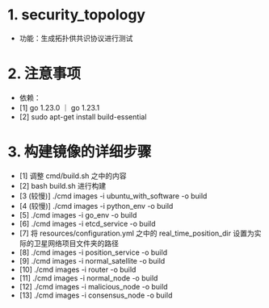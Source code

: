 # 1. security_topology

- 功能：生成拓扑供共识协议进行测试

# 2. 注意事项

- 依赖：
- [1] go 1.23.0 ｜ go 1.23.1
- [2] sudo apt-get install build-essential

# 3. 构建镜像的详细步骤

- [1] 调整 cmd/build.sh 之中的内容
- [2] bash build.sh 进行构建
- [3 (较慢)] ./cmd images -i ubuntu_with_software -o build
- [4 (较慢)] ./cmd images -i python_env -o build
- [5] ./cmd images -i go_env -o build
- [6] ./cmd images -i etcd_service -o build
- [7] 将 resources/configuration.yml 之中的 real_time_position_dir 设置为实际的卫星网络项目文件夹的路径
- [8] ./cmd images -i position_service -o build
- [9] ./cmd images -i normal_satellite -o build
- [10] ./cmd images -i router -o build
- [11] ./cmd images -i normal_node -o build
- [12] ./cmd images -i malicious_node -o build
- [13] ./cmd images -i consensus_node -o build
